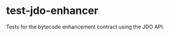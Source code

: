 test-jdo-enhancer
=================

Tests for the bytecode enhancement contract using the JDO API.
